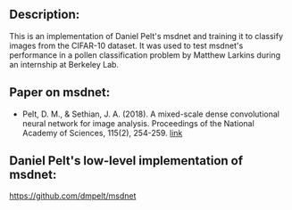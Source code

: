 ## Description:
This is an implementation of Daniel Pelt's msdnet and training it to classify images from the CIFAR-10 dataset. 
It was used to test msdnet's performance in a pollen classification problem by Matthew Larkins during an internship
at Berkeley Lab.

## Paper on msdnet:
* Pelt, D. M., & Sethian, J. A. (2018). A mixed-scale dense convolutional neural network for image analysis. Proceedings of the National Academy of Sciences, 115(2), 254-259. [link](https://www.pnas.org/content/115/2/254)

## Daniel Pelt's low-level implementation of msdnet:
https://github.com/dmpelt/msdnet
